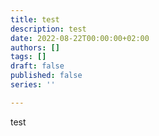 ```yaml
---
title: test
description: test
date: 2022-08-22T00:00:00+02:00
authors: []
tags: []
draft: false
published: false
series: ''

---
```

test